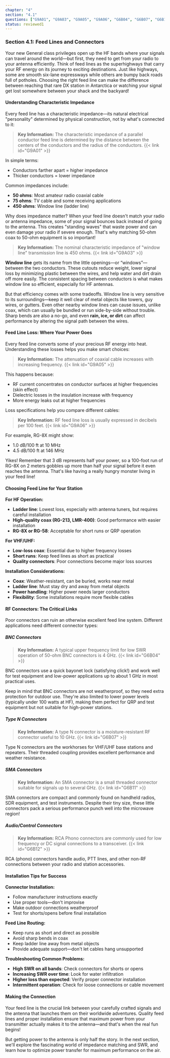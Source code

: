 ```yaml
---
chapter: "4"
section: "4.1"
questions: ["G9A01", "G9A03", "G9A05", "G9A06", "G6B04", "G6B07", "G6B11", "G6B12"]
status: reviewed1
---
```


### Section 4.1: Feed Lines and Connectors

Your new General class privileges open up the HF bands where your signals can travel around the world—but first, they need to get from your radio to your antenna efficiently. Think of feed lines as the superhighways that carry your RF energy on its journey to exciting destinations. Just like highways, some are smooth six-lane expressways while others are bumpy back roads full of potholes. Choosing the right feed line can make the difference between reaching that rare DX station in Antarctica or watching your signal get lost somewhere between your shack and the backyard!

#### Understanding Characteristic Impedance

Every feed line has a characteristic impedance—its natural electrical "personality" determined by physical construction, not by what's connected to it:

> **Key Information:** The characteristic impedance of a parallel conductor feed line is determined by the distance between the centers of the conductors and the radius of the conductors. {{< link id="G9A01" >}}

In simple terms:
- Conductors farther apart = higher impedance
- Thicker conductors = lower impedance

Common impedances include:
- **50 ohms**: Most amateur radio coaxial cable
- **75 ohms**: TV cable and some receiving applications  
- **450 ohms**: Window line (ladder line)

Why does impedance matter? When your feed line doesn't match your radio or antenna impedance, some of your signal bounces back instead of going to the antenna. This creates "standing waves" that waste power and can even damage your radio if severe enough. That's why matching 50-ohm coax to 50-ohm equipment is so important!

> **Key Information:** The nominal characteristic impedance of "window line" transmission line is 450 ohms. {{< link id="G9A03" >}}

**Window line** gets its name from the little openings—or “windows”—between the two conductors. These cutouts reduce weight, lower signal loss by minimizing plastic between the wires, and help water and dirt drain off more easily. The consistent spacing between conductors is what makes window line so efficient, especially for HF antennas.

But that efficiency comes with some tradeoffs. Window line is very sensitive to its surroundings—keep it well clear of metal objects like towers, guy wires, or gutters. Even other nearby window lines can cause issues, unlike coax, which can usually be bundled or run side-by-side without trouble. Sharp bends are also a no-go, and even **rain, ice, or dirt** can affect performance by altering the signal path between the wires.

#### Feed Line Loss: Where Your Power Goes

Every feed line converts some of your precious RF energy into heat. Understanding these losses helps you make smart choices:

> **Key Information:** The attenuation of coaxial cable increases with increasing frequency. {{< link id="G9A05" >}}

This happens because:
- RF current concentrates on conductor surfaces at higher frequencies (skin effect)
- Dielectric losses in the insulation increase with frequency
- More energy leaks out at higher frequencies

Loss specifications help you compare different cables:

> **Key Information:** RF feed line loss is usually expressed in decibels per 100 feet. {{< link id="G9A06" >}}

For example, RG-8X might show:
- 1.0 dB/100 ft at 10 MHz
- 4.5 dB/100 ft at 146 MHz

Yikes! Remember that 3 dB represents half your power, so a 100-foot run of RG-8X on 2 meters gobbles up more than half your signal before it even reaches the antenna. That's like having a really hungry monster living in your feed line!

#### Choosing Feed Line for Your Station

**For HF Operation:**
- **Ladder line**: Lowest loss, especially with antenna tuners, but requires careful installation
- **High-quality coax (RG-213, LMR-400)**: Good performance with easier installation
- **RG-8X or RG-58**: Acceptable for short runs or QRP operation

**For VHF/UHF:**
- **Low-loss coax**: Essential due to higher frequency losses
- **Short runs**: Keep feed lines as short as practical
- **Quality connectors**: Poor connections become major loss sources

**Installation Considerations:**
- **Coax**: Weather-resistant, can be buried, works near metal
- **Ladder line**: Must stay dry and away from metal objects
- **Power handling**: Higher power needs larger conductors
- **Flexibility**: Some installations require more flexible cables

#### RF Connectors: The Critical Links

Poor connectors can ruin an otherwise excellent feed line system. Different applications need different connector types:

##### BNC Connectors
> **Key Information:** A typical upper frequency limit for low SWR operation of 50-ohm BNC connectors is 4 GHz. {{< link id="G6B04" >}}

BNC connectors use a quick bayonet lock (satisfying click!) and work well for test equipment and low-power applications up to about 1 GHz in most practical uses.

Keep in mind that BNC connectors are not weatherproof, so they need extra protection for outdoor use. They're also limited to lower power levels (typically under 100 watts at HF), making them perfect for QRP and test equipment but not suitable for high-power stations.

##### Type N Connectors
> **Key Information:** A type N connector is a moisture-resistant RF connector useful to 10 GHz. {{< link id="G6B07" >}}

Type N connectors are the workhorses for VHF/UHF base stations and repeaters. Their threaded coupling provides excellent performance and weather resistance.

##### SMA Connectors
> **Key Information:** An SMA connector is a small threaded connector suitable for signals up to several GHz. {{< link id="G6B11" >}}

SMA connectors are compact and commonly found on handheld radios, SDR equipment, and test instruments. Despite their tiny size, these little connectors pack a serious performance punch well into the microwave region!

##### Audio/Control Connectors
> **Key Information:** RCA Phono connectors are commonly used for low frequency or DC signal connections to a transceiver. {{< link id="G6B12" >}}

RCA (phono) connectors handle audio, PTT lines, and other non-RF connections between your radio and station accessories.

#### Installation Tips for Success

**Connector Installation:**
- Follow manufacturer instructions exactly
- Use proper tools—don't improvise
- Make outdoor connections weatherproof
- Test for shorts/opens before final installation

**Feed Line Routing:**
- Keep runs as short and direct as possible
- Avoid sharp bends in coax
- Keep ladder line away from metal objects
- Provide adequate support—don't let cables hang unsupported

**Troubleshooting Common Problems:**
- **High SWR on all bands**: Check connectors for shorts or opens
- **Increasing SWR over time**: Look for water infiltration
- **Higher loss than expected**: Verify proper connector installation
- **Intermittent operation**: Check for loose connections or cable movement

#### Making the Connection

Your feed line is the crucial link between your carefully crafted signals and the antenna that launches them on their worldwide adventures. Quality feed lines and proper installation ensure that maximum power from your transmitter actually makes it to the antenna—and that's when the real fun begins!

But getting power to the antenna is only half the story. In the next section, we'll explore the fascinating world of impedance matching and SWR, and learn how to optimize power transfer for maximum performance on the air.
